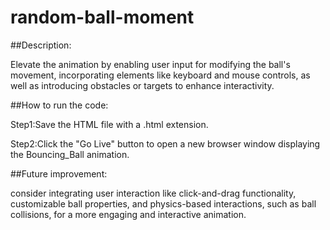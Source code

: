 # random-ball-moment

##Description:

Elevate the animation by enabling user input for modifying the ball's movement, incorporating elements like keyboard and mouse controls, as well as introducing obstacles or targets to enhance interactivity.

##How to run the code:

Step1:Save the HTML file with a .html extension.

Step2:Click the "Go Live" button to open a new browser window displaying the Bouncing_Ball animation.

##Future improvement:

consider integrating user interaction like click-and-drag functionality, customizable ball properties, and physics-based interactions, such as ball collisions, for a more engaging and interactive animation.
